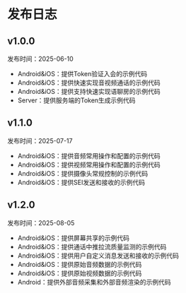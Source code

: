 # 发布日志

## v1.0.0
发布时间：2025-06-10
* Android&iOS：提供Token验证入会的示例代码
* Android&iOS：提供快速实现音视频通话的示例代码
* Android&iOS：提供支持快速实现语聊房的示例代码
* Server：提供服务端的Token生成示例代码


## v1.1.0
发布时间：2025-07-17
* Android&iOS：提供音频常用操作和配置的示例代码
* Android&iOS：提供视频常用操作和配置的示例代码
* Android&iOS：提供摄像头常规控制的示例代码
* Android&iOS：提供SEI发送和接收的示例代码


## v1.2.0
发布时间：2025-08-05
* Android&iOS：提供屏幕共享的示例代码
* Android&iOS：提供通话中推拉流质量监测的示例代码
* Android&iOS：提供用户自定义消息发送和接收的示例代码
* Android&iOS：提供原始音频数据的示例代码
* Android&iOS：提供原始视频数据的示例代码
* Android：提供外部音频采集和外部音频渲染的示例代码
